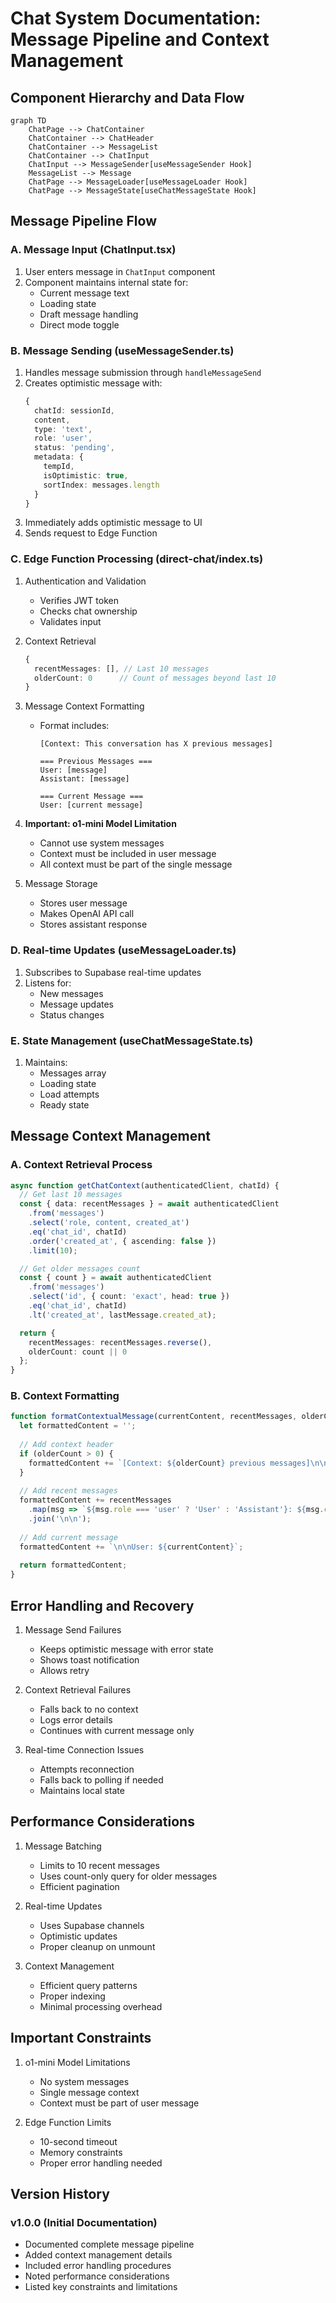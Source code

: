 
# Chat System Documentation: Message Pipeline and Context Management

## Component Hierarchy and Data Flow

```mermaid
graph TD
    ChatPage --> ChatContainer
    ChatContainer --> ChatHeader
    ChatContainer --> MessageList
    ChatContainer --> ChatInput
    ChatInput --> MessageSender[useMessageSender Hook]
    MessageList --> Message
    ChatPage --> MessageLoader[useMessageLoader Hook]
    ChatPage --> MessageState[useChatMessageState Hook]
```

## Message Pipeline Flow

### A. Message Input (ChatInput.tsx)
1. User enters message in `ChatInput` component
2. Component maintains internal state for:
   - Current message text
   - Loading state
   - Draft message handling
   - Direct mode toggle

### B. Message Sending (useMessageSender.ts)
1. Handles message submission through `handleMessageSend`
2. Creates optimistic message with:
   ```typescript
   {
     chatId: sessionId,
     content,
     type: 'text',
     role: 'user',
     status: 'pending',
     metadata: {
       tempId,
       isOptimistic: true,
       sortIndex: messages.length
     }
   }
   ```
3. Immediately adds optimistic message to UI
4. Sends request to Edge Function

### C. Edge Function Processing (direct-chat/index.ts)
1. Authentication and Validation
   - Verifies JWT token
   - Checks chat ownership
   - Validates input

2. Context Retrieval
   ```typescript
   {
     recentMessages: [], // Last 10 messages
     olderCount: 0      // Count of messages beyond last 10
   }
   ```

3. Message Context Formatting
   - Format includes:
     ```
     [Context: This conversation has X previous messages]
     
     === Previous Messages ===
     User: [message]
     Assistant: [message]
     
     === Current Message ===
     User: [current message]
     ```

4. **Important: o1-mini Model Limitation**
   - Cannot use system messages
   - Context must be included in user message
   - All context must be part of the single message

5. Message Storage
   - Stores user message
   - Makes OpenAI API call
   - Stores assistant response

### D. Real-time Updates (useMessageLoader.ts)
1. Subscribes to Supabase real-time updates
2. Listens for:
   - New messages
   - Message updates
   - Status changes

### E. State Management (useChatMessageState.ts)
1. Maintains:
   - Messages array
   - Loading state
   - Load attempts
   - Ready state

## Message Context Management

### A. Context Retrieval Process
```typescript
async function getChatContext(authenticatedClient, chatId) {
  // Get last 10 messages
  const { data: recentMessages } = await authenticatedClient
    .from('messages')
    .select('role, content, created_at')
    .eq('chat_id', chatId)
    .order('created_at', { ascending: false })
    .limit(10);

  // Get older messages count
  const { count } = await authenticatedClient
    .from('messages')
    .select('id', { count: 'exact', head: true })
    .eq('chat_id', chatId)
    .lt('created_at', lastMessage.created_at);

  return {
    recentMessages: recentMessages.reverse(),
    olderCount: count || 0
  };
}
```

### B. Context Formatting
```typescript
function formatContextualMessage(currentContent, recentMessages, olderCount) {
  let formattedContent = '';
  
  // Add context header
  if (olderCount > 0) {
    formattedContent += `[Context: ${olderCount} previous messages]\n\n`;
  }
  
  // Add recent messages
  formattedContent += recentMessages
    .map(msg => `${msg.role === 'user' ? 'User' : 'Assistant'}: ${msg.content}`)
    .join('\n\n');
    
  // Add current message
  formattedContent += `\n\nUser: ${currentContent}`;
  
  return formattedContent;
}
```

## Error Handling and Recovery

1. Message Send Failures
   - Keeps optimistic message with error state
   - Shows toast notification
   - Allows retry

2. Context Retrieval Failures
   - Falls back to no context
   - Logs error details
   - Continues with current message only

3. Real-time Connection Issues
   - Attempts reconnection
   - Falls back to polling if needed
   - Maintains local state

## Performance Considerations

1. Message Batching
   - Limits to 10 recent messages
   - Uses count-only query for older messages
   - Efficient pagination

2. Real-time Updates
   - Uses Supabase channels
   - Optimistic updates
   - Proper cleanup on unmount

3. Context Management
   - Efficient query patterns
   - Proper indexing
   - Minimal processing overhead

## Important Constraints

1. o1-mini Model Limitations
   - No system messages
   - Single message context
   - Context must be part of user message

2. Edge Function Limits
   - 10-second timeout
   - Memory constraints
   - Proper error handling needed

## Version History

### v1.0.0 (Initial Documentation)
- Documented complete message pipeline
- Added context management details
- Included error handling procedures
- Noted performance considerations
- Listed key constraints and limitations

